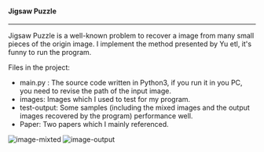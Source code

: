 #### Jigsaw Puzzle

-----

Jigsaw Puzzle is a well-known problem to recover a image from many small pieces of the origin image. I implement the method presented by  Yu etl, it's funny to run the program. 

Files in the project:

- main.py : The source code written in Python3, if you run it in you PC, you need to revise the path of the input image.
- images: Images which I used to test for my program.
- test-output: Some samples (including the mixed images and the output images recovered by the program) performance well.
- Paper: Two papers which I mainly referenced.

![image-mixted](https://github.com/FuzuoZhang/Jigsaw-Puzzle/Jigsaw-Puzzle/test-output/1-mixed.png)
![image-output](https://github.com/FuzuoZhang/Jigsaw-Puzzle/Jigsaw-Puzzle/test-output/1-output.png)
      
